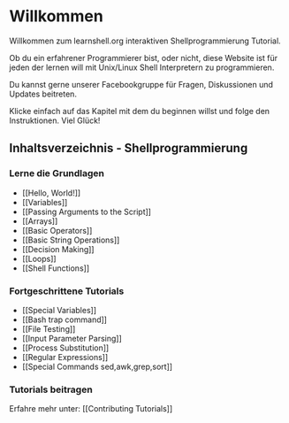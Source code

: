 # Willkommen

Willkommen zum learnshell.org interaktiven Shellprogrammierung Tutorial.

Ob du ein erfahrener Programmierer bist, oder nicht, diese Website ist für jeden der lernen will mit Unix/Linux Shell Interpretern zu programmieren.

Du kannst gerne unserer Facebookgruppe für Fragen, Diskussionen und Updates beitreten.

Klicke einfach auf das Kapitel mit dem du beginnen willst und folge den Instruktionen. Viel Glück!

Inhaltsverzeichnis - Shellprogrammierung
----------------------------------------

### Lerne die Grundlagen

- [[Hello, World!]]
- [[Variables]]
- [[Passing Arguments to the Script]]
- [[Arrays]]
- [[Basic Operators]]
- [[Basic String Operations]]
- [[Decision Making]]
- [[Loops]]
- [[Shell Functions]]

### Fortgeschrittene Tutorials

- [[Special Variables]]
- [[Bash trap command]]
- [[File Testing]]
- [[Input Parameter Parsing]]
- [[Process Substitution]]
- [[Regular Expressions]]
- [[Special Commands  sed,awk,grep,sort]]

### Tutorials beitragen

Erfahre mehr unter: [[Contributing Tutorials]]
